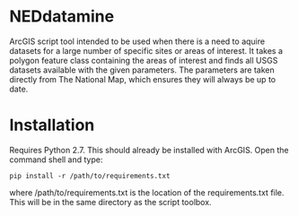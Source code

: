 # NEDdatamine
ArcGIS script tool intended to be used when there is a need to aquire datasets for a large number of specific sites or areas of interest. It takes a polygon feature class containing the areas of interest and finds all USGS datasets available with the given parameters. The parameters are taken directly from The National Map, which ensures they will always be up to date.

# Installation
Requires Python 2.7. This should already be installed with ArcGIS. 
Open the command shell and type:

```
pip install -r /path/to/requirements.txt

```
where /path/to/requirements.txt is the location of the requirements.txt file. This will be in the same directory as the script toolbox.